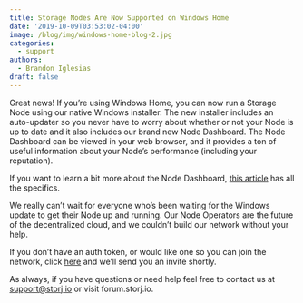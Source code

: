 ```yaml
---
title: Storage Nodes Are Now Supported on Windows Home
date: '2019-10-09T03:53:02-04:00'
image: /blog/img/windows-home-blog-2.jpg
categories:
  - support
authors:
  - Brandon Iglesias
draft: false
---
```

Great news! If you’re using Windows Home, you can now run a Storage Node using our native Windows installer. The new installer includes an auto-updater so you never have to worry about whether or not your Node is up to date and it also includes our brand new Node Dashboard. The Node Dashboard can be viewed in your web browser, and it provides a ton of useful information about your Node’s performance (including your reputation). 

If you want to learn a bit more about the Node Dashboard, [this article](https://storj.io/blog/2019/09/introducing-the-storage-node-operator-dashboard/) has all the specifics.

We really can’t wait for everyone who’s been waiting for the Windows update to get their Node up and running. Our Node Operators are the future of the decentralized cloud, and we couldn’t build our network without your help. 

If you don’t have an auth token, or would like one so you can join the network, click [here](https://storj.io/sign-up-node-operator/) and we’ll send you an invite shortly.

As always, if you have questions or need help feel free to contact us at support@storj.io or visit forum.storj.io. 
